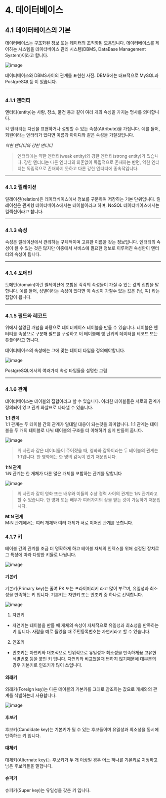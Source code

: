 # 4. 데이터베이스
## 4.1 데이터베이스의 기본
데이터베이스는 구조화된 정보 또는 데이터의 조직화된 모음입니다. 데이터베이스를 제어하는 시스템을 데이터베이스 관리 시스템(DBMS, DataBase Management System)이라고 합니다. 

![image](https://user-images.githubusercontent.com/103945439/189802014-142f8b4d-4727-4116-bcbf-36714273de9c.png)

데이터베이스와 DBMS사이의 관계를 표현한 사진. DBMS에는 대표적으로 MySQL과 PostgreSQL등 이 있습니다.

---

### 4.1.1 엔터티
엔터티(entity)는 사람, 장소, 물건 등과 같이 여러 개의 속성을 가지는 명사를 의미합니다.

각 엔터티는 자신을 표현하거나 설명할 수 있는 속성(Attribute)을 가집니다. 예를 들어, 회원이라는 엔터티가 있다면 이름과 아이디와 같은 속성을 가질것입니다.   

*약한 엔터티와 강한 엔터티*
> 엔터티에는 약한 엔터티(weak entity)와 강한 엔터티(strong entity)가 있습니다. 강한 엔터티는 다른 엔터티의 의존없이 독립적으로 존재하는 반면, 약한 엔터티는 독립적으로 존재하지 못하고 다른 강한 엔터티에 종속적입니다.
---

### 4.1.2 릴레이션
릴레이션(relation)은 데이터베이스에서 정보를 구분하여 저장하는 기본 단위입니다. 릴레이션은 관계형 데이터베이스에서는 테이블이라고 하며, NoSQL 데이터베이스에서는 컬렉션이라고 합니다.

---

### 4.1.3 속성
속성은 릴레이션에서 관리하는 구체적이며 고유한 이름을 갖는 정보입니다. 엔터티의 속성이 될 수 있는 것은 많지만 이중에서 서비스에 필요한 정보로 이루어진 속성만이 엔터티의 속성이 됩니다.

---

### 4.1.4 도메인
도메인(domain)이란 릴레이션에 포함된 각각의 속성들이 가질 수 있는 값의 집합을 말합니다. 예를 들어, 성별이라는 속성이 있다면 이 속성이 가질수 있는 값은 {남, 여} 라는 집합이 됩니다. 

---

### 4.1.5 필드와 레코드
위에서 설명된 개념을 바탕으로 데이터베이스 테이블을 만들 수 있습니다. 테이블은 엔터티를 속성으로 구분해 필드를 구성하고 이 테이블에 행 단위의 데이터를 레코드 또는 튜플이라고 합니다.

데이터베이스의 속성에는 그에 맞는 데이터 타입을 정의해야합니다. 


![image](https://user-images.githubusercontent.com/103945439/189811295-a6f60dc7-5ba5-4bed-8128-60a702060f5b.png)

PostgreSQL에서의 여러가지 속성 타입들을 설명한 그림

---

### 4.1.6 관계
데이터베이스는 테이블의 집합이라고 할 수 있습니다. 이러한 테이블들은 서로의 관계가 정의되어 있고 관계 화살표로 나타낼 수 있습니다.

**1:1 관계**   
1:1 관계는 두 테이블 간의 관계가 일대일 대응이 되는것을 의미합니다. 1:1 관계는 테이블을 두 개의 테이블로 나눠 테이블의 구조를 더 이해하기 쉽게 만들어 줍니다.

![image](https://user-images.githubusercontent.com/103945439/190380091-2488b163-446e-4d0a-a92a-df6e40e78bf0.png)

>위 사진과 같은 데이터들이 주어졌을 때, 영화와 감독이라는 두 테이블의 관계는 1:1입니다. 한 영화에는 한 명의 감독이 있기 때문입니다.

**1:N 관계**   
1:N 관계는 한 개체가 다른 많은 개체를 포함하는 관계를 말합니다

![image](https://user-images.githubusercontent.com/103945439/190381282-1a6ad56e-f5c5-4380-86c3-7b42c187b249.png)

>위 사진과 같이 영화 또는 배우와 이들의 수상 경력 사이의 관계는 1:N 관계라고 할 수 있습니다. 한 영화 또는 배우가 여러가지의 상을 받는 것이 가능하기 때문입니다.

**M:N 관계**   
M:N 관계에서는 여러 개체와 여러 개체가 서로 이어진 관계를 뜻합니다.


### 4.1.7 키
테이블 간의 관계를 조금 더 명확하게 하고 테이블 자체의 인덱스를 위해 설정된 장치로 그 특성에 따라 다양한 키들로 나뉩니다.

![image](https://user-images.githubusercontent.com/103945439/190386361-35214ca6-0361-4e7f-9d93-e1c126d60463.png)

#### 기본키
기본키(Primary key)는 줄여 PK 또는 프라이머리키 라고 많이 부르며, 유일성과 최소성을 만족하는 키 입니다. 기본키는 자연키 또는 인조키 중 하나로 선택합니다.

![image](https://user-images.githubusercontent.com/103945439/190386550-ed9f5313-0110-42c4-86d0-d4b0578bd712.png)

1. 자연키
- 자연키는 테이블을 만들 때 개체의 속성이 자체적으로 유일성과 최소성을 만족하는 키 입니다. 사람을 예로 들었을 때 주민등록번호는 자연키라고 할 수 있습니다.
2. 인조키
- 인조키는 자연키와 대조적으로 인위적으로 유일성과 최소성을 만족하게끔 고유한 식별번호 등을 붙인 키 입니다. 자연키와 비교했을때 변하지 않기때문에 대부분의 경우 기본키로 인조키가 많이 쓰입니다.

#### 외래키
외래키(Foreign key)는 다른 테이블의 기본키를 그대로 참조하는 값으로 개체와의 관계를 식별하는데 사용합니다.

![image](https://user-images.githubusercontent.com/103945439/190385998-d1260ca1-f998-43d0-bf8a-f3c16eeccbf9.png)

#### 후보키
후보키(Candidate key)는 기본키가 될 수 있는 후보들이며 유일성과 최소성을 동시에 만족하는 키 입니다.

#### 대체키
대체키(Alternate key)는 후보키가 두 개 이상일 경우 어느 하나를 기본키로 지정하고 남은 후보키들을 말합니다.

#### 슈퍼키
슈퍼키(Super key)는 유일성을 갖춘 키 입니다.
